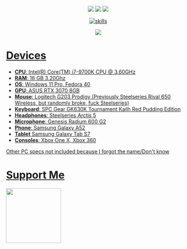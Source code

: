 <p align="center">
  <img src="https://api.statusbadges.me/badge/status/902233519210782750">
  <img src="https://api.statusbadges.me/badge/playing/902233519210782750">
  <img src="https://api.statusbadges.me/badge/vscode/902233519210782750">
   <p align="center">
        <a href="https://skillicons.dev">
          <img src="https://skillicons.dev/icons?i=js,html,css,lua,mysql,discord,discordjs,vscode,windows" alt="skills"/>
</p>
<p align="center">
<img src="https://github-readme-stats.vercel.app/api?username=shavixinio&show_icons=true&theme=midnight-purple">
</p>

# Devices
- **CPU**: Intel(R) Core(TM) i7-9700K CPU @ 3.60GHz
- **RAM**: 16 GB 3.20Ghz
- **OS**: Windows 11 Pro, Fedora 40
- **GPU**: ASUS RTX 3070 8GB
- **Mouse**: Logitech G203 Prodigy (Previously Steelseries Rival 650 Wireless, but randomly broke, fuck Steelseries)
- **Keyboard**: SPC Gear GK630K Tournament Kailh Red Pudding Edition
- **Headphones**: Steelseries Arctis 5
- **Microphone**: Genesis Radium 600 G2
- **Phone**: Samsung Galaxy A52
- **Tablet** Samsung Galaxy Tab S7
- **Consoles**: Xbox One X, Xbox 360

Other PC specs not included because I forgot the name/Don't know
# Support Me

<a href="https://www.ko-fi.com/shavix"><img src="https://storage.ko-fi.com/cdn/kofi2.png?v=3" width="150"/></a>
